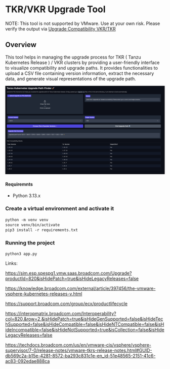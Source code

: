 # TKR/VKR Upgrade Tool 

NOTE: This tool is not supported by VMware. Use at your own risk. Please verify the output via [Upgrade Compatibility VKR/TKR](https://sim.esp.spespg1.vmw.saas.broadcom.com/Upgrade?productId=820&isHidePatch=true&isHideLegacyReleases=false) 

## Overview

This tool helps in managing the upgrade process for TKR ( Tanzu Kubernetes Release ) / VKR clusters by providing a user-friendly interface to visualize compatibility and upgrade paths. It provides functionalities to upload a CSV file containing version information, extract the necessary data, and generate visual representations of the upgrade path.


![Upgrade Path](static/upgrade.png)

#### Requiremnts

- Python 3.13.x


### Create a virtual environment and activate it

```
python -m venv venv
source venv/bin/activate
pip3 install -r requirements.txt
```

### Running the project

```
python3 app.py
```


Links:

https://sim.esp.spespg1.vmw.saas.broadcom.com/Upgrade?productId=820&isHidePatch=true&isHideLegacyReleases=false

https://knowledge.broadcom.com/external/article/397456/the-vmware-vsphere-kubernetes-releases-v.html

https://support.broadcom.com/group/ecx/productlifecycle


https://interopmatrix.broadcom.com/Interoperability?col=820,&row=2,&isHidePatch=true&isHideGenSupported=false&isHideTechSupported=false&isHideCompatible=false&isHideNTCompatible=false&isHideIncompatible=false&isHideNotSupported=true&isCollection=false&isHideLegacyReleases=false


https://techdocs.broadcom.com/us/en/vmware-cis/vsphere/vsphere-supervisor/7-0/release-notes/vmware-tkrs-release-notes.html#GUID-db569c2a-b15e-4281-8572-ba293c831c1e-en_id-51e48565-2151-41c6-ac83-092edae888ca



